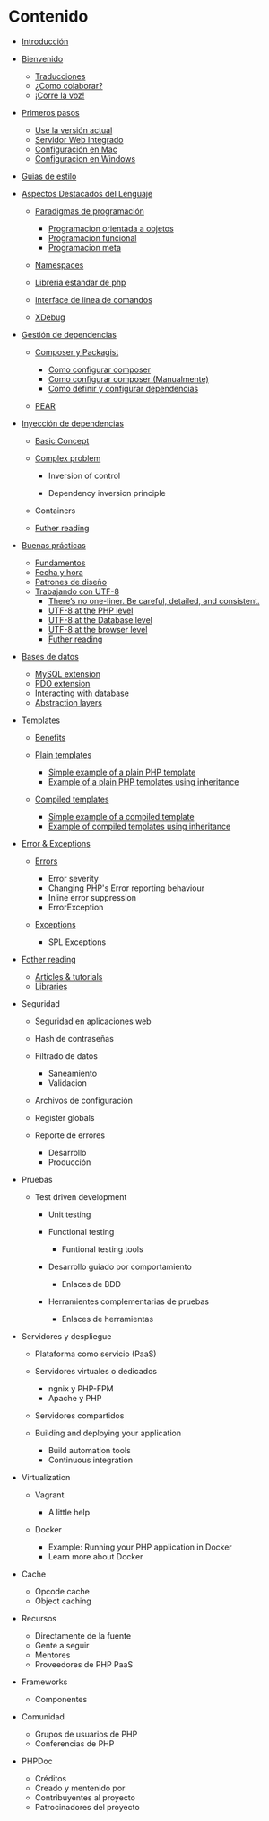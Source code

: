 # Contenido

* [Introducción](README.md)
* [Bienvenido](bienvenido.md)

  * [Traducciones](traducciones.md)
  * [¿Como colaborar?](¿como-colaborar.md)
  * [¡Corre la voz!](¡corre-la-voz.md)

* [Primeros pasos](primeros-pasos.md)

  * [Use la versión actual](use-la-versión-actual.md)
  * [Servidor Web Integrado](servidor-web-integrado.md)
  * [Configuración en Mac](configuración-en-mac.md)
  * [Configuracion en Windows](configuracion-en-windows.md)

* [Guias de estilo](guias-de-estilo.md)

* [Aspectos Destacados del Lenguaje](aspectos-destacados-del-lenguaje.md)

  * [Paradigmas de programación](paradigmas-de-programación.md)

    * [Programacion orientada a objetos](programacion-orientada-a-objetos.md)
    * [Programacion funcional](programacion-funcional.md)
    * [Programacion meta](programacion-meta.md)

  * [Namespaces](namespaces.md)

  * [Libreria estandar de php](libreria-estandar-de-php.md)

  * [Interface de linea de comandos](interface-de-linea-de-comandos.md)

  * [XDebug](xdebug.md)

* [Gestión de dependencias](gestion-de-dependencias.md)

  * [Composer y Packagist](composer-y-packagist.md)

    * [Como configurar composer](como-configurar-composer.md)
    * [Como configurar composer \(Manualmente\)](como-configurar-composer-manualmente.md)
    * [Como definir y configurar dependencias](como-definir-y-configurar-dependencias.md)

  * [PEAR](pear.md)



* [Inyección de dependencias](inyección-de-dependencias.md)

  * [Basic Concept](basic-concept.md)
  * [Complex problem](complex-problem.md)

    * Inversion of control

    * Dependency inversion principle


  * Containers

  * [Futher reading](futher-reading.md)



* [Buenas prácticas](buenas-practicas.md)

  * [Fundamentos](fundamentos.md)
  * [Fecha y hora](fecha-y-hora.md)
  * [Patrones de diseño](patrones-de-diseño.md)
  * [Trabajando con UTF-8](trabajando-con-utf-8.md)
    * [There’s no one-liner. Be careful, detailed, and consistent.](theres-no-one-liner-be-careful-detailed-and-consistent.md)
    * [UTF-8 at the PHP level](utf-8-at-the-php-level.md)
    * [UTF-8 at the Database level](utf-8-at-the-database-level.md)
    * [UTF-8 at the browser level](utf-8-at-the-browser-level.md)
    * [Futher reading](futher-reading.md)



* [Bases de datos](bases-de-datos.md)

  * [MySQL extension](mysql-extension.md)
  * [PDO extension](pdo-extension.md)
  * [Interacting with database](interacting-with-database.md)
  * [Abstraction layers](abstraction-layers.md)

* [Templates](templates.md)

  * [Benefits](benefits.md)
  * [Plain templates](plain-templates.md)

    * [Simple example of a plain PHP template](simple-example-of-a-plain-php-template.md)
    * [Example of a plain PHP templates using inheritance](example-of-a-plain-php-templates-using-inheritance.md)

  * [Compiled templates](compiled-templates.md)

    * [Simple example of a compiled template](simple-example-of-a-compiled-template.md)
    * [Example of compiled templates using inheritance](example-of-compiled-templates-using-inheritance.md)



* [Error & Exceptions](error--exceptions.md)

  * [Errors](errors.md)

    * Error severity
    * Changing PHP's Error reporting behaviour
    * Inline error suppression
    * ErrorException

  * [Exceptions](exceptions.md)

    * SPL Exceptions



* [Fother reading](fother-reading.md)
  * [Articles & tutorials](articles--tutorials.md)
  * [Libraries](libraries.md)


* Seguridad

  * Seguridad en aplicaciones web
  * Hash de contraseñas
  * Filtrado de datos

    * Saneamiento
    * Validacion

  * Archivos de configuración

  * Register globals

  * Reporte de errores

    * Desarrollo
    * Producción



* Pruebas

  * Test driven development

    * Unit testing
    * Functional testing

      * Funtional testing tools

    * Desarrollo guiado por comportamiento

      * Enlaces de BDD

    * Herramientes complementarias de pruebas

      * Enlaces de herramientas




* Servidores y despliegue

  * Plataforma como servicio \(PaaS\)
  * Servidores virtuales o dedicados

    * ngnix y PHP-FPM
    * Apache y PHP

  * Servidores compartidos

  * Building and deploying your application

    * Build automation tools
    * Continuous integration



* Virtualization

  * Vagrant

    * A little help

  * Docker

    * Example: Running your PHP application in Docker
    * Learn more about Docker



* Cache

  * Opcode cache
  * Object caching

* Recursos

  * Directamente de la fuente
  * Gente a seguir
  * Mentores
  * Proveedores de PHP PaaS

* Frameworks

  * Componentes

* Comunidad

  * Grupos de usuarios de PHP
  * Conferencias de PHP

* PHPDoc

  * Créditos
  * Creado y mentenido por
  * Contribuyentes al proyecto
  * Patrocinadores del proyecto


